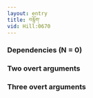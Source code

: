 ```yaml
---
layout: entry
title: བརྙོག་
vid: Hill:0670
---
```

### Dependencies (N = 0)


### Two overt arguments


### Three overt arguments
